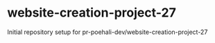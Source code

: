 # website-creation-project-27

Initial repository setup for pr-poehali-dev/website-creation-project-27